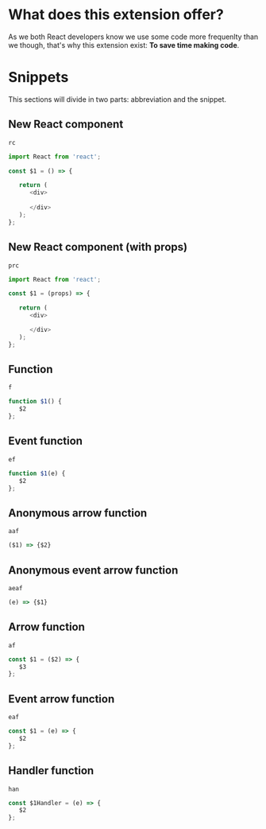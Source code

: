 # What does this extension offer?

As we both React developers know we use some code more frequenlty than we though, that's why this extension exist: **To save time making code**.

# Snippets
This sections will divide in two parts: abbreviation and the snippet.

## New React component
`rc`
```JavaScript
import React from 'react';

const $1 = () => {

   return (
      <div>
         
      </div>
   );
};
```

## New React component (with props)
`prc`
```JavaScript
import React from 'react';

const $1 = (props) => {

   return (
      <div>

      </div>
   );
};
```

## Function
`f`
```JavaScript
function $1() {
   $2
};
```

## Event function
`ef`
```JavaScript
function $1(e) {
   $2
};
```

## Anonymous arrow function
`aaf`
```JavaScript
($1) => {$2}
```

## Anonymous event arrow function
`aeaf`
```JavaScript
(e) => {$1}
```

## Arrow function
`af`
```JavaScript
const $1 = ($2) => {
   $3
};
```

## Event arrow function
`eaf`
```JavaScript
const $1 = (e) => {
   $2
};
```

## Handler function
`han`
```JavaScript
const $1Handler = (e) => {
   $2
};
```